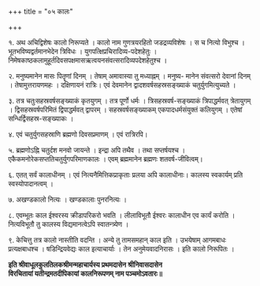 +++
title = "०५ कालः"

+++

१. अथ अचिद्विशेषः कालो निरूप्यते । कालो नाम गुणत्रयरहितो जडद्रव्यविशेषः । स च नित्यो विभुश्च । भूतभविष्यद्वर्तमानभेदेन त्रिविधः । युगपत्क्षिप्रचिरादिव्य-पदेशहेतुः । निमेषकाष्ठकलामुहूर्तदिवसपक्षमासऋत्वयनसंवत्सरादिव्यपदेशहेतुश्च ।

२. मनुष्यमानेन मासः पितॄणां दिनम् । तेषाम् अमावास्या तु मध्याह्नम् । मनुष्य- मानेन संवत्सरो देवानां दिनम् । तेषामुत्तरायणमहः । दक्षिणायनं रात्रिः। एवं देवमानेन द्वादशवर्षसहस्रसङ्ख्याकं चतुर्युगमित्युच्यते ।

३. तत्र चतुःसहस्रवर्षसङ्ख्याकं कृतयुगम् । तत्र पूर्णो धर्मः । त्रिसहस्रवर्ष-सङ्ख्याकं त्रिपाद्धर्मवत् त्रेतायुगम् । द्विसहस्रवर्षपरिमितं द्विपाद्धर्मवत् द्वापरम् । सहस्रवर्षसङ्ख्याकम् एकपादधर्मसंयुक्तं कलियुगम् । एतेषां सन्धिर्द्विसहस्र-सङ्ख्याकः ।

४. एवं चतुर्युगसहस्राणि ब्रह्मणो दिवसप्रमाणम् । एवं रात्रिरपि।

५. ब्रह्मणोऽह्नि चतुर्दश मनवो जायन्ते । इन्द्रा अपि तथैव । तथा सप्तर्षयश्च । एकैकमनोरेकसप्ततिचतुर्युगपरिमाणकालः । एवम् ब्रह्ममानेन ब्रह्मणः शतवर्ष-जीवित्वम्।

६. एतत् सर्वं कालाधीनम् । एवं नित्यनैमित्तिकप्राकृताः प्रलया अपि कालाधीनाः। कालस्य स्वकार्यम् प्रति स्वस्योपादानत्वम् ।

७. अखण्डकालो नित्यः । खण्डकालाः पुनरनित्यः ।

८. एवम्भूतः काल ईश्वरस्य क्रीडापरिकरो भवति । लीलाविभूतौ ईश्वरः कालाधीन एव कार्यं करोति । नित्यविभूतौ तु कालस्य विद्यमानत्वेऽपि स्वातन्त्र्येण ।

९. केचित्तु तत्र कालो नास्तीति वदन्ति । अन्ये तु तामसमहान् काल इति । उभयेषाम् आगमबाधः प्रत्यक्षबाधश्च । षडिन्द्रियवेद्यः काल इत्याचार्याः । तेन अनुमेयवादनिरासः । इति कालो निरूपितः ।

**इति श्रीवाधूलकुलतिलकश्रीमन्महाचार्यस्य प्रथमदासेन श्रीनिवासदासेन  
विरचितायां यतीन्द्रमतदीपिकायां कालनिरूपणम् नाम पञ्चमोऽवतारः॥**
